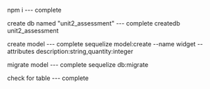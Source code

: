 npm i   --- complete


create db named "unit2_assessment" --- complete
    createdb unit2_assessment

create model --- complete
sequelize model:create --name widget --attributes description:string,quantity:integer

migrate model --- complete
sequelize db:migrate

check for table --- complete
